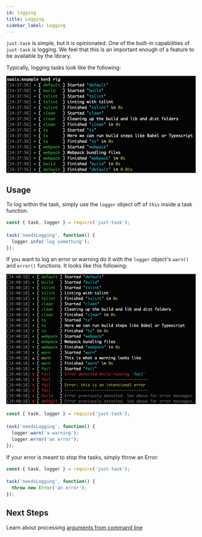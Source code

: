 ```yaml
---
id: logging
title: Logging
sidebar_label: Logging
---
```


`just-task` is simple, but it is opinionated. One of the built-in capabilities of `just-task` is logging. We feel that this is an important enough of a feature to be available by the library.

Typically, logging tasks look like the following:

![](assets/typical.png)

## Usage

To log within the task, simply use the `logger` object off of `this` inside a task function.

```js
const { task, logger } = require('just-task');

task('needsLogging', function() {
  logger.info('log something');
});
```

If you want to log an error or warning do it with the `logger` object's `warn()` and `error()` functions. It looks like this following:

![](assets/failure.png)

```js
const { task, logger } = require('just-task');

task('needsLogging', function() {
  logger.warn('a warning');
  logger.error('an error');
});
```

If your error is meant to stop the tasks, simply throw an Error:

```js
const { task, logger } = require('just-task');

task('needsLogging', function() {
  throw new Error('an error');
});
```

## Next Steps

Learn about processing [arguments from command line](args.md)

